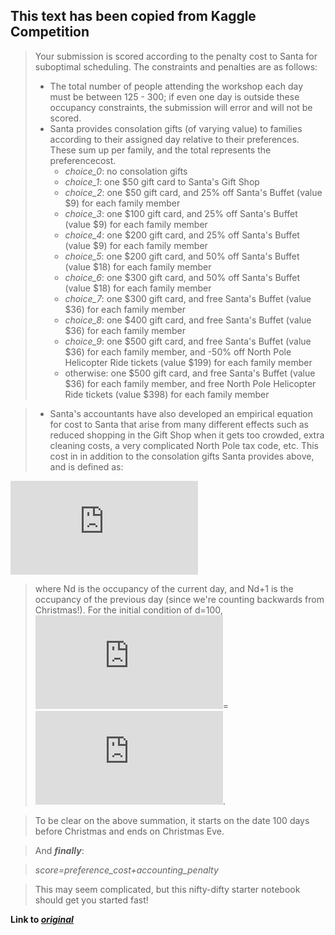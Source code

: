 
## This text has been copied from Kaggle Competition
>Your submission is scored according to the penalty cost to Santa for suboptimal scheduling. The constraints and penalties are as follows:
>- The total number of people attending the workshop each day must be between 125 - 300; if even one day is outside these occupancy constraints, the submission will error and will not be scored.
>-  Santa provides consolation gifts (of varying value) to families according to their assigned day relative to their preferences. These sum up per family, and the total represents the preferencecost. 
>    - _choice\_0_: no consolation gifts
>    - _choice\_1_: one $50 gift card to Santa's Gift Shop
>    - _choice\_2_: one $50 gift card, and 25% off Santa's Buffet (value $9) for each family member	
>    - _choice\_3_: one $100 gift card, and 25% off Santa's Buffet (value $9) for each family member
>    - _choice\_4_: one $200 gift card, and 25% off Santa's Buffet (value $9) for each family member	
>    - _choice\_5_: one $200 gift card, and 50% off Santa's Buffet (value $18) for each family member
>    - _choice\_6_: one $300 gift card, and 50% off Santa's Buffet (value $18) for each family member
>    - _choice\_7_: one $300 gift card, and free Santa's Buffet (value $36) for each family member
>    - _choice\_8_: one $400 gift card, and free Santa's Buffet (value $36) for each family member	
>    - _choice\_9_: one $500 gift card, and free Santa's Buffet (value $36) for each family member, and -50% off North Pole Helicopter Ride tickets (value $199) for each family member
>    -  otherwise: one $500 gift card, and free Santa's Buffet (value $36) for each family member, and free North Pole Helicopter Ride tickets (value $398) for each family member

>- Santa's accountants have also developed an empirical equation for cost to Santa that arise from many different effects such as reduced shopping in the Gift Shop when it gets too crowded, extra cleaning costs, a very complicated North Pole tax code, etc. This cost in in addition to the consolation gifts Santa provides above, and is defined as:

![element2](http://latex.codecogs.com/gif.latex?%24%24accounting%5C%20penalty%20%3D%20%5Csum_%7Bd%3D100%7D%5E%7B1%7D%20%5Cfrac%7BN_%7Bd%7D%20-%20125%7D%7B400%7D%20%7BN_d%7D%5E%7B%28%20%5Cfrac%7B1%7D%7B2%7D%20&plus;%20%5Cfrac%7B%5Clvert%20N_d%20-N_%7Bd&plus;1%7D%20%5Crvert%7D%7B50%7D%20%29%7D%20%24%24)

>where Nd is the occupancy of the current day, and Nd+1 is the occupancy of the previous day (since we're counting backwards from Christmas!). For the initial condition of d=100, ![n101](http://latex.codecogs.com/gif.latex?N_%7B101%7D)=![n100](http://latex.codecogs.com/gif.latex?N_%7B100%7D).

>To be clear on the above summation, it starts on the date 100 days before Christmas and ends on Christmas Eve.

>And **_finally_**:

>_score=preference\_cost+accounting\_penalty_

> This may seem complicated, but this nifty-difty starter notebook should get you started fast!

**Link to _[original]( https://www.kaggle.com/c/santa-workshop-tour-2019/overview/description)_**
